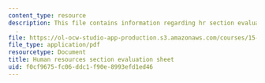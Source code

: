 ```yaml
---
content_type: resource
description: This file contains information regarding hr section evaluation sheet
  .
file: https://ol-ocw-studio-app-production.s3.amazonaws.com/courses/15-390-new-enterprises-spring-2013/f0cf9675fc06ddc1f90e8993efd1ed46_MIT15_390S13_hrsectsheet.pdf
file_type: application/pdf
resourcetype: Document
title: Human resources section evaluation sheet
uid: f0cf9675-fc06-ddc1-f90e-8993efd1ed46
---
```

